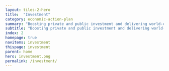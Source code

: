 ```yaml
---
layout: tiles-2-hero
title:  "Investment"
category: economic-action-plan
summary: "Boosting private and public investment and delivering world-class infrastructure."
subtitle: "Boosting private and public investment and delivering world-class infrastructure."
index: 2
homepage: true
navitems: investment
thispage: investment
parent: home
hero: investment.png
permalink: /investment/
---
```

